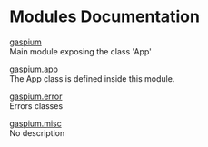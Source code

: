 # Modules Documentation

[gaspium](https://github.com/pyrustic/gaspium/blob/master/docs/modules/content/gaspium/README.md#module-overview)
<br>
Main module exposing the class 'App'


[gaspium.app](https://github.com/pyrustic/gaspium/blob/master/docs/modules/content/gaspium.app/README.md#module-overview)
<br>
The App class is defined inside this module.


[gaspium.error](https://github.com/pyrustic/gaspium/blob/master/docs/modules/content/gaspium.error/README.md#module-overview)
<br>
Errors classes


[gaspium.misc](https://github.com/pyrustic/gaspium/blob/master/docs/modules/content/gaspium.misc/README.md#module-overview)
<br>
No description


